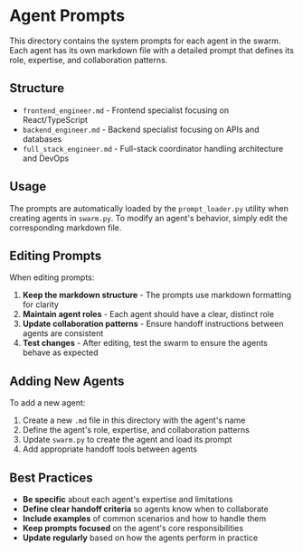 # Agent Prompts

This directory contains the system prompts for each agent in the swarm. Each agent has its own markdown file with a detailed prompt that defines its role, expertise, and collaboration patterns.

## Structure

- `frontend_engineer.md` - Frontend specialist focusing on React/TypeScript
- `backend_engineer.md` - Backend specialist focusing on APIs and databases  
- `full_stack_engineer.md` - Full-stack coordinator handling architecture and DevOps

## Usage

The prompts are automatically loaded by the `prompt_loader.py` utility when creating agents in `swarm.py`. To modify an agent's behavior, simply edit the corresponding markdown file.

## Editing Prompts

When editing prompts:

1. **Keep the markdown structure** - The prompts use markdown formatting for clarity
2. **Maintain agent roles** - Each agent should have a clear, distinct role
3. **Update collaboration patterns** - Ensure handoff instructions between agents are consistent
4. **Test changes** - After editing, test the swarm to ensure the agents behave as expected

## Adding New Agents

To add a new agent:

1. Create a new `.md` file in this directory with the agent's name
2. Define the agent's role, expertise, and collaboration patterns
3. Update `swarm.py` to create the agent and load its prompt
4. Add appropriate handoff tools between agents

## Best Practices

- **Be specific** about each agent's expertise and limitations
- **Define clear handoff criteria** so agents know when to collaborate
- **Include examples** of common scenarios and how to handle them
- **Keep prompts focused** on the agent's core responsibilities
- **Update regularly** based on how the agents perform in practice
